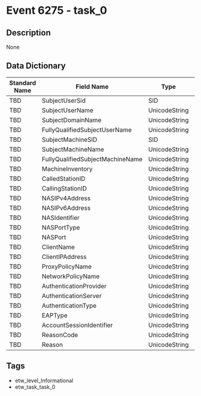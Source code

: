 # Event 6275 - task_0

## Description
None

## Data Dictionary
|Standard Name|Field Name|Type|Description|Sample Value|
|---|---|---|---|---|
|TBD|SubjectUserSid|SID|None|`None`|
|TBD|SubjectUserName|UnicodeString|None|`None`|
|TBD|SubjectDomainName|UnicodeString|None|`None`|
|TBD|FullyQualifiedSubjectUserName|UnicodeString|None|`None`|
|TBD|SubjectMachineSID|SID|None|`None`|
|TBD|SubjectMachineName|UnicodeString|None|`None`|
|TBD|FullyQualifiedSubjectMachineName|UnicodeString|None|`None`|
|TBD|MachineInventory|UnicodeString|None|`None`|
|TBD|CalledStationID|UnicodeString|None|`None`|
|TBD|CallingStationID|UnicodeString|None|`None`|
|TBD|NASIPv4Address|UnicodeString|None|`None`|
|TBD|NASIPv6Address|UnicodeString|None|`None`|
|TBD|NASIdentifier|UnicodeString|None|`None`|
|TBD|NASPortType|UnicodeString|None|`None`|
|TBD|NASPort|UnicodeString|None|`None`|
|TBD|ClientName|UnicodeString|None|`None`|
|TBD|ClientIPAddress|UnicodeString|None|`None`|
|TBD|ProxyPolicyName|UnicodeString|None|`None`|
|TBD|NetworkPolicyName|UnicodeString|None|`None`|
|TBD|AuthenticationProvider|UnicodeString|None|`None`|
|TBD|AuthenticationServer|UnicodeString|None|`None`|
|TBD|AuthenticationType|UnicodeString|None|`None`|
|TBD|EAPType|UnicodeString|None|`None`|
|TBD|AccountSessionIdentifier|UnicodeString|None|`None`|
|TBD|ReasonCode|UnicodeString|None|`None`|
|TBD|Reason|UnicodeString|None|`None`|

## Tags
* etw_level_Informational
* etw_task_task_0
